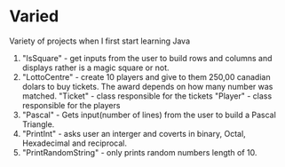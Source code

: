 # Varied
Variety of projects when I first start learning Java

1. "IsSquare" - get inputs from the user to build rows and columns and displays rather is a magic square or not.
2. "LottoCentre" - create 10 players and give to them 250,00 canadian dolars to buy tickets. The award depends on how many number was matched.
   "Ticket" - class responsible for the tickets
   "Player" - class responsible for the players
3. "Pascal" - Gets input(number of lines) from the user to build a Pascal Triangle.
4. "PrintInt" - asks user an interger and coverts in binary, Octal, Hexadecimal and reciprocal.
5. "PrintRandomString" - only prints random numbers length of 10.

